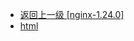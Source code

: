 - [返回上一级 [nginx-1.24.0]](page/服务部署/Nginx/模板/nginx-1.24.0/)
- [html](page/服务部署/Nginx/模板/nginx-1.24.0/html/)
